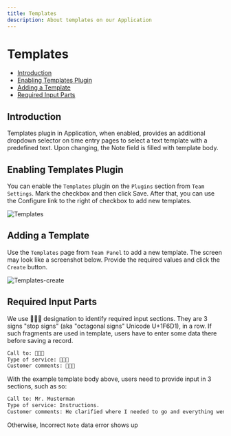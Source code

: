```yaml
---
title: Templates
description: About templates on our Application
---
```


# Templates

- [Introduction](#introduction)
- [Enabling Templates Plugin](#enable)
- [Adding a Template](#create)
- [Required Input Parts](#required-input)

<a name="introduction"></a>
## Introduction

Templates plugin in Application, when enabled, provides an additional dropdown selector on time entry pages to select a text template with a predefined text. Upon changing, the Note field is filled with template body.

<a name="enable"></a>
## Enabling Templates Plugin

You can enable the `Templates` plugin on the `Plugins` section from `Team Settings`. Mark the checkbox and then click Save. After that, you can use the Configure link to the right of checkbox to add new templates.

![Templates](https://raw.githubusercontent.com/zaimea/zaimea-docs/main/preview/templates-enable.jpg)

<a name="create"></a>
## Adding a Template

Use the `Templates` page from `Team Panel` to add a new template. The screen may look like a screenshot below. Provide the required values and click the `Create` button.

![Templates-create](https://raw.githubusercontent.com/zaimea/zaimea-docs/main/preview/templates-create.jpg)

<a name="required-input"></a>
## Required Input Parts

We use 🛑🛑🛑 designation to identify required input sections. They are 3 signs "stop signs" (aka "octagonal signs" Unicode U+1F6D1), in a row. If such fragments are used in template, users have to enter some data there before saving a record.
```bash
Call to: 🛑🛑🛑
Type of service: 🛑🛑🛑
Customer comments: 🛑🛑🛑
```
With the example template body above, users need to provide input in 3 sections, such as so:
```bash
Call to: Mr. Musterman
Type of service: Instructions.
Customer comments: He clarified where I needed to go and everything went well.
```
Otherwise, Incorrect `Note` data error shows up
